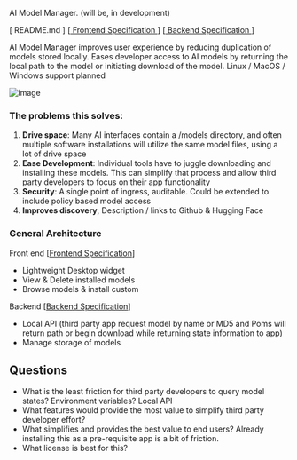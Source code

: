 AI Model Manager. (will be, in development)

[ README.md ]
[[ Frontend Specification ](spec/frontend.md "Frontend Spec")]
[[ Backend Specification ](spec/backend.md "Backend Spec")]

AI Model Manager improves user experience by reducing duplication of models stored locally. Eases developer access to AI models by returning the local path to the model or initiating download of the model. Linux / MacOS / Windows support planned

![image](https://user-images.githubusercontent.com/654993/194756455-7d87bb76-24e5-4d4b-b046-8f5a656f63b7.png)

### The problems this solves:

1) **Drive space**: Many AI interfaces contain a /models directory, and often multiple software installations will utilize the same model files, using a lot of drive space
2) **Ease Development**: Individual tools have to juggle downloading and installing these models. This can simplify that process and allow third party developers to focus on their app functionality
3) **Security**: A single point of ingress, auditable. Could be extended to include policy based model access
4) **Improves discovery**, Description / links to Github & Hugging Face 

### General Architecture
Front end  [[Frontend Specification](http://example.com "Title")]
- Lightweight Desktop widget
- View & Delete installed models
- Browse models & install custom

Backend [[Backend Specification](http://example.com "Title")]
- Local API (third party app request model by name or MD5 and Poms will return path or begin download while returning state information to app)
- Manage storage of models

## Questions

- What is the least friction for third party developers to query model states? Environment variables? Local API
- What features would provide the most value to simplify third party developer effort?
- What simplifies and provides the best value to end users? Already installing this as a pre-requisite app is a bit of friction. 
- What license is best for this? 

